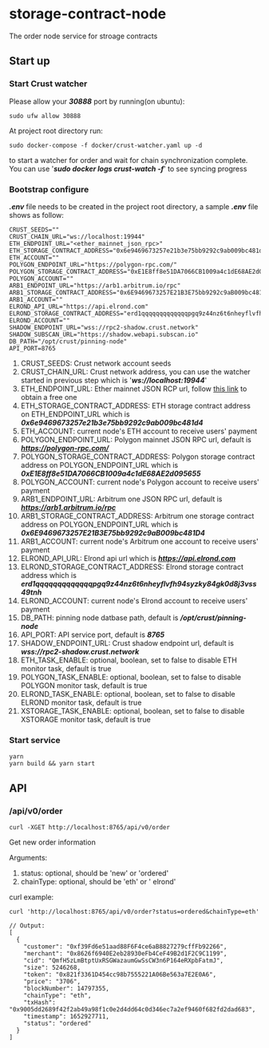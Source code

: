 # storage-contract-node
The order node service for stroage contracts

## Start up

### Start Crust watcher 

Please allow your ***30888*** port by running(on ubuntu):
```
sudo ufw allow 30888
```

At project root directory run:
```
sudo docker-compose -f docker/crust-watcher.yaml up -d
```
to start a watcher for order and wait for chain synchronization complete. You can use '***sudo docker logs crust-watch -f***' to see syncing progress

### Bootstrap configure 
***.env*** file needs to be created in the project root directory, a sample ***.env*** file shows as follow:
```
CRUST_SEEDS=""
CRUST_CHAIN_URL="ws://localhost:19944"
ETH_ENDPOINT_URL="<ether_mainnet_json_rpc>"
ETH_STORAGE_CONTRACT_ADDRESS="0x6e9469673257e21b3e75bb9292c9ab009bc481d4"
ETH_ACCOUNT=""
POLYGON_ENDPOINT_URL="https://polygon-rpc.com/"
POLYGON_STORAGE_CONTRACT_ADDRESS="0xE1E8ff8e51DA7066CB1009a4c1dE68AE2d095655"
POLYGON_ACCOUNT=""
ARB1_ENDPOINT_URL="https://arb1.arbitrum.io/rpc"
ARB1_STORAGE_CONTRACT_ADDRESS="0x6E9469673257E21B3E75bb9292c9aB009bc481D4"
ARB1_ACCOUNT=""
ELROND_API_URL="https://api.elrond.com"
ELROND_STORAGE_CONTRACT_ADDRESS="erd1qqqqqqqqqqqqqpgq9z44nz6t6nheyflvfh94syzky84gk0d8j3vss49tnh"
ELROND_ACCOUNT=""
SHADOW_ENDPOINT_URL="wss://rpc2-shadow.crust.network"
SHADOW_SUBSCAN_URL="https://shadow.webapi.subscan.io"
DB_PATH="/opt/crust/pinning-node"
API_PORT=8765
```

1. CRUST_SEEDS: Crust network account seeds
1. CRUST_CHAIN_URL: Crust network address, you can use the watcher started in previous step which is '***ws://localhost:19944***'
1. ETH_ENDPOINT_URL: Ether mainnet JSON RCP url, follow [this link](https://infura.io/) to obtain a free one
1. ETH_STORAGE_CONTRACT_ADDRESS: ETH storage contract address on ETH_ENDPOINT_URL which is ***0x6e9469673257e21b3e75bb9292c9ab009bc481d4***
1. ETH_ACCOUNT: current node's ETH account to receive users' payment
1. POLYGON_ENDPOINT_URL: Polygon mainnet JSON RPC url, default is ***https://polygon-rpc.com/***
1. POLYGON_STORAGE_CONTRACT_ADDRESS: Polygon storage contract address on POLYGON_ENDPOINT_URL which is ***0xE1E8ff8e51DA7066CB1009a4c1dE68AE2d095655***
1. POLYGON_ACCOUNT: current node's Polygon account to receive users' payment
1. ARB1_ENDPOINT_URL: Arbitrum one JSON RPC url, default is ***https://arb1.arbitrum.io/rpc***
1. ARB1_STORAGE_CONTRACT_ADDRESS: Arbitrum one storage contract address on POLYGON_ENDPOINT_URL which is ***0x6E9469673257E21B3E75bb9292c9aB009bc481D4***
1. ARB1_ACCOUNT: current node's Arbitrum one account to receive users' payment
1. ELROND_API_URL: Elrond api url which is ***https://api.elrond.com***
1. ELROND_STORAGE_CONTRACT_ADDRESS: Elrond storage contract address which is ***erd1qqqqqqqqqqqqqpgq9z44nz6t6nheyflvfh94syzky84gk0d8j3vss49tnh***
1. ELROND_ACCOUNT: current node's Elrond account to receive users' payment
1. DB_PATH: pinning node datbase path, default is ***/opt/crust/pinning-node***
1. API_PORT: API service port, default is ***8765***
1. SHADOW_ENDPOINT_URL: Crust shadow endpoint url, default is ***wss://rpc2-shadow.crust.network***
1. ETH_TASK_ENABLE: optional, boolean, set to false to disable ETH monitor task, default is true
1. POLYGON_TASK_ENABLE: optional, boolean, set to false to disable POLYGON monitor task, default is true
1. ELROND_TASK_ENABLE: optional, boolean, set to false to disable ELROND monitor task, default is true
1. XSTORAGE_TASK_ENABLE: optional, boolean, set to false to disable XSTORAGE monitor task, default is true

### Start service
```
yarn
yarn build && yarn start
```

## API

### /api/v0/order

```
curl -XGET http://localhost:8765/api/v0/order
```

Get new order information

Arguments:
1. status: optional, should be 'new' or 'ordered'
1. chainType: optional, should be 'eth' or ' elrond'

curl example:
```
curl 'http://localhost:8765/api/v0/order?status=ordered&chainType=eth'

// Output:
[
  {
    "customer": "0xf39Fd6e51aad88F6F4ce6aB8827279cffFb92266",
    "merchant": "0x8626f6940E2eb28930eFb4CeF49B2d1F2C9C1199",
    "cid": "QmfH5zLmBtptUxRSGWazaumGwSsCW3n6P164eRXpbFatmJ",
    "size": 5246268,
    "token": "0x821f3361D454cc98b7555221A06Be563a7E2E0A6",
    "price": "3706",
    "blockNumber": 14797355,
    "chainType": "eth",
    "txHash": "0x9005dd2689f42f2ab49a98f1c0e2d4dd64c0d346ec7a2ef9460f682fd2dad683",
    "timestamp": 1652927711,
    "status": "ordered"
  }
]
```
